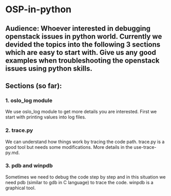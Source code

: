 # OSP-in-python
## Audience: Whoever interested in debugging openstack issues in python world. Currently we devided the topics into the following 3 sections which are easy to start with. Give us any good examples when troubleshooting the openstack issues using python skills.
## Sections (so far):
### 1. oslo_log module
We use oslo_log module to get more details you are interested. First we start with printing values into log files.
### 2. trace.py 
We can understand how things work by tracing the code path. trace.py is a good tool but needs some modifications. More details in the use-trace-py.md. 
### 3. pdb and winpdb
Sometimes we need to debug the code step by step and in this situation we need pdb (similar to gdb in C language) to trace the code. winpdb is a graphical tool.
